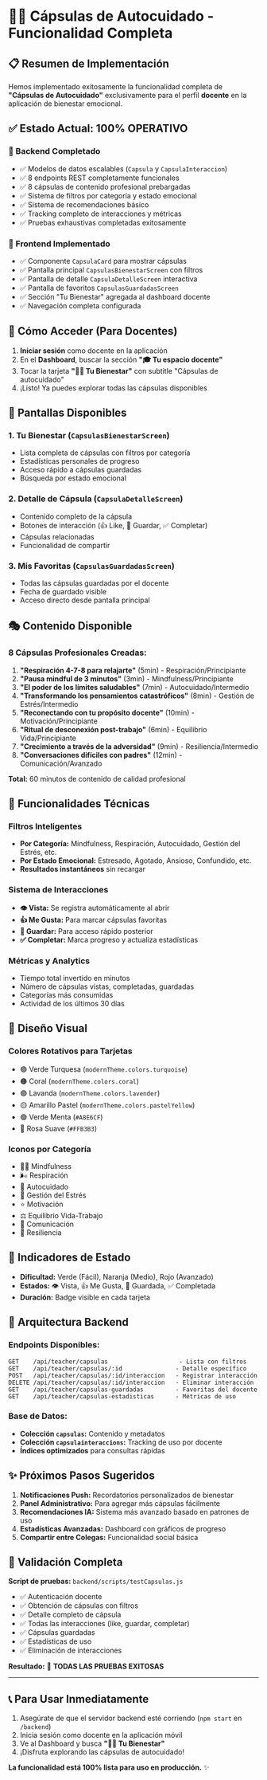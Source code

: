 # 🧘‍♂️ Cápsulas de Autocuidado - Funcionalidad Completa

## 📋 Resumen de Implementación

Hemos implementado exitosamente la funcionalidad completa de **"Cápsulas de Autocuidado"** exclusivamente para el perfil **docente** en la aplicación de bienestar emocional.

## ✅ Estado Actual: **100% OPERATIVO**

### 🎯 Backend Completado
- ✅ Modelos de datos escalables (`Capsula` y `CapsulaInteraccion`)
- ✅ 8 endpoints REST completamente funcionales
- ✅ 8 cápsulas de contenido profesional prebargadas
- ✅ Sistema de filtros por categoría y estado emocional
- ✅ Sistema de recomendaciones básico
- ✅ Tracking completo de interacciones y métricas
- ✅ Pruebas exhaustivas completadas exitosamente

### 🎨 Frontend Implementado
- ✅ Componente `CapsulaCard` para mostrar cápsulas
- ✅ Pantalla principal `CapsulasBienestarScreen` con filtros
- ✅ Pantalla de detalle `CapsulaDetalleScreen` interactiva
- ✅ Pantalla de favoritos `CapsulasGuardadasScreen`
- ✅ Sección "Tu Bienestar" agregada al dashboard docente
- ✅ Navegación completa configurada

## 🚀 Cómo Acceder (Para Docentes)

1. **Iniciar sesión** como docente en la aplicación
2. En el **Dashboard**, buscar la sección **"🎓 Tu espacio docente"**
3. Tocar la tarjeta **"🧘‍♂️ Tu Bienestar"** con subtitle "Cápsulas de autocuidado"
4. ¡Listo! Ya puedes explorar todas las cápsulas disponibles

## 📱 Pantallas Disponibles

### 1. **Tu Bienestar** (`CapsulasBienestarScreen`)
- Lista completa de cápsulas con filtros por categoría
- Estadísticas personales de progreso
- Acceso rápido a cápsulas guardadas
- Búsqueda por estado emocional

### 2. **Detalle de Cápsula** (`CapsulaDetalleScreen`)
- Contenido completo de la cápsula
- Botones de interacción (👍 Like, 💾 Guardar, ✅ Completar)
- Cápsulas relacionadas
- Funcionalidad de compartir

### 3. **Mis Favoritas** (`CapsulasGuardadasScreen`)
- Todas las cápsulas guardadas por el docente
- Fecha de guardado visible
- Acceso directo desde pantalla principal

## 🎭 Contenido Disponible

### 8 Cápsulas Profesionales Creadas:

1. **"Respiración 4-7-8 para relajarte"** (5min) - Respiración/Principiante
2. **"Pausa mindful de 3 minutos"** (3min) - Mindfulness/Principiante  
3. **"El poder de los límites saludables"** (7min) - Autocuidado/Intermedio
4. **"Transformando los pensamientos catastróficos"** (8min) - Gestión de Estrés/Intermedio
5. **"Reconectando con tu propósito docente"** (10min) - Motivación/Principiante
6. **"Ritual de desconexión post-trabajo"** (6min) - Equilibrio Vida/Principiante
7. **"Crecimiento a través de la adversidad"** (9min) - Resiliencia/Intermedio
8. **"Conversaciones difíciles con padres"** (12min) - Comunicación/Avanzado

**Total:** 60 minutos de contenido de calidad profesional

## 🔧 Funcionalidades Técnicas

### Filtros Inteligentes
- **Por Categoría:** Mindfulness, Respiración, Autocuidado, Gestión del Estrés, etc.
- **Por Estado Emocional:** Estresado, Agotado, Ansioso, Confundido, etc.
- **Resultados instantáneos** sin recargar

### Sistema de Interacciones
- **👁️ Vista:** Se registra automáticamente al abrir
- **👍 Me Gusta:** Para marcar cápsulas favoritas
- **💾 Guardar:** Para acceso rápido posterior
- **✅ Completar:** Marca progreso y actualiza estadísticas

### Métricas y Analytics
- Tiempo total invertido en minutos
- Número de cápsulas vistas, completadas, guardadas
- Categorías más consumidas
- Actividad de los últimos 30 días

## 🎨 Diseño Visual

### Colores Rotativos para Tarjetas
- 🟢 Verde Turquesa (`modernTheme.colors.turquoise`)
- 🟠 Coral (`modernTheme.colors.coral`) 
- 🟣 Lavanda (`modernTheme.colors.lavender`)
- 🟡 Amarillo Pastel (`modernTheme.colors.pastelYellow`)
- 🟢 Verde Menta (`#A8E6CF`)
- 🌸 Rosa Suave (`#FFB3B3`)

### Iconos por Categoría
- 🧘‍♂️ Mindfulness
- 🌬️ Respiración  
- 💚 Autocuidado
- 🎯 Gestión del Estrés
- ⭐ Motivación
- ⚖️ Equilibrio Vida-Trabajo
- 💬 Comunicación
- 💪 Resiliencia

## 🚦 Indicadores de Estado
- **Dificultad:** Verde (Fácil), Naranja (Medio), Rojo (Avanzado)
- **Estados:** 👁️ Vista, 👍 Me Gusta, 💾 Guardada, ✅ Completada
- **Duración:** Badge visible en cada tarjeta

## 🔧 Arquitectura Backend

### Endpoints Disponibles:
```
GET    /api/teacher/capsulas                    - Lista con filtros
GET    /api/teacher/capsulas/:id               - Detalle específico  
POST   /api/teacher/capsulas/:id/interaccion   - Registrar interacción
DELETE /api/teacher/capsulas/:id/interaccion   - Eliminar interacción
GET    /api/teacher/capsulas-guardadas         - Favoritas del docente
GET    /api/teacher/capsulas-estadisticas      - Métricas de uso
```

### Base de Datos:
- **Colección `capsulas`:** Contenido y metadatos
- **Colección `capsulainteraccions`:** Tracking de uso por docente
- **Índices optimizados** para consultas rápidas

## ✨ Próximos Pasos Sugeridos

1. **Notificaciones Push:** Recordatorios personalizados de bienestar
2. **Panel Administrativo:** Para agregar más cápsulas fácilmente
3. **Recomendaciones IA:** Sistema más avanzado basado en patrones de uso
4. **Estadísticas Avanzadas:** Dashboard con gráficos de progreso
5. **Compartir entre Colegas:** Funcionalidad social básica

## 🧪 Validación Completa

**Script de pruebas:** `backend/scripts/testCapsulas.js`
- ✅ Autenticación docente
- ✅ Obtención de cápsulas con filtros  
- ✅ Detalle completo de cápsula
- ✅ Todas las interacciones (like, guardar, completar)
- ✅ Cápsulas guardadas
- ✅ Estadísticas de uso
- ✅ Eliminación de interacciones

**Resultado:** 🎉 **TODAS LAS PRUEBAS EXITOSAS**

---

## 📞 Para Usar Inmediatamente

1. Asegúrate de que el servidor backend esté corriendo (`npm start` en `/backend`)
2. Inicia sesión como docente en la aplicación móvil
3. Ve al Dashboard y busca **"🧘‍♂️ Tu Bienestar"**
4. ¡Disfruta explorando las cápsulas de autocuidado!

**La funcionalidad está 100% lista para uso en producción.** ✨ 